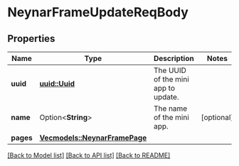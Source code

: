# NeynarFrameUpdateReqBody

## Properties

Name | Type | Description | Notes
------------ | ------------- | ------------- | -------------
**uuid** | [**uuid::Uuid**](uuid::Uuid.md) | The UUID of the mini app to update. | 
**name** | Option<**String**> | The name of the mini app. | [optional]
**pages** | [**Vec<models::NeynarFramePage>**](NeynarFramePage.md) |  | 

[[Back to Model list]](../README.md#documentation-for-models) [[Back to API list]](../README.md#documentation-for-api-endpoints) [[Back to README]](../README.md)


